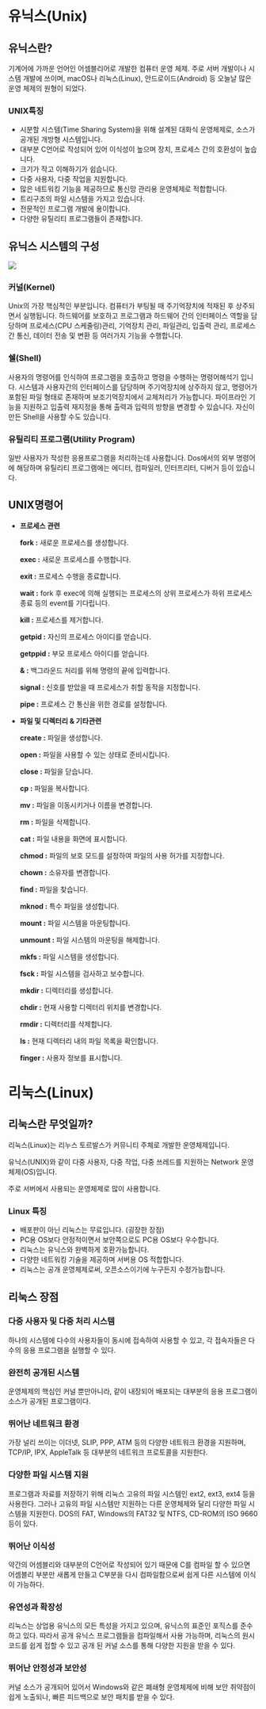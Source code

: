 # **유닉스(Unix)**

## 유닉스란?

기계어에 가까운 언어인 어셈블리어로 개발한 컴퓨터 운영 체제. 주로 서버 개발이나 시스템 개발에 쓰이며, macOS나 리눅스(Linux), 안드로이드(Android) 등 오늘날 많은 운영 체제의 원형이 되었다.

### UNIX특징

- 시분할 시스템(Time Sharing System)을 위해 설계된 대화식 운영체제로, 소스가 공개된 개방형 시스템입니다.
- 대부분 C언어로 작성되어 있어 이식성이 높으며 장치, 프로세스 간의 호환성이 높습니다.
- 크기가 작고 이해하기가 쉽습니다.
- 다중 사용자, 다중 작업을 지원합니다.
- 많은 네트워킹 기능을 제공하므로 통신망 관리용 운영체제로 적합합니다.
- 트리구조의 파일 시스템을 가지고 있습니다.
- 전문적인 프로그램 개발에 용이합니다.
- 다양한 유틸리티 프로그램들이 존재합니다.

## 유닉스 시스템의 구성

<img src="https://www.google.com/url?sa=i&url=https%3A%2F%2Fcoding-factory.tistory.com%2F315&psig=AOvVaw0Lot1JUIwtxXTFrCEJV4Ga&ust=1653397287707000&source=images&cd=vfe&ved=0CAwQjRxqFwoTCPCxs4LX9fcCFQAAAAAdAAAAABAD">

### **커널(Kernel)**

Unix의 가장 핵심적인 부분입니다. 컴퓨터가 부팅될 때 주기억장치에 적재된 후 상주되면서 실행됩니다. 하드웨어를 보호하고 프로그램과 하드웨어 간의 인터페이스 역할을 담당하며 프로세스(CPU 스케줄링)관리, 기억장치 관리, 파일관리, 입출력 관리, 프로세스간 통신, 데이터 전송 및 변환 등 여러가지 기능을 수행합니다.

### **쉘(Shell)**

사용자의 명령어를 인식하여 프로그램을 호출하고 명령을 수행하는 명령어해석기 입니다. 시스템과 사용자간의 인터페이스를 담당하며 주기억장치에 상주하지 않고, 명령어가 포함된 파일 형태로 존재하며 보조기억장치에서 교체처리가 가능합니다. 파이프라인 기능을 지원하고 입출력 재지정을 통해 출력과 입력의 방향을 변경할 수 있습니다. 자신이 만든 Shell을 사용할 수도 있습니다.

### **유틸리티 프로그램(Utility Program)**

일반 사용자가 작성한 응용프로그램을 처리하는데 사용합니다. Dos에서의 외부 명령어에 해당하며 유틸리티 프로그램에는 에디터, 컴파일러, 인터프리터, 디버거 등이 있습니다.

## UNIX명령어

- **프로세스 관련**
    
    **fork :** 새로운 프로세스를 생성합니다.
    
    **exec :** 새로운 프로세스를 수행합니다.
    
    **exit :** 프로세스 수행을 종료합니다.
    
    **wait :** fork 후 exec에 의해 실행되는 프로세스의 상위 프로세스가 하위 프로세스 종료 등의 event를 기다립니다.
    
    **kill :** 프로세스를 제거합니다.
    
    **getpid :** 자신의 프로세스 아이디를 얻습니다.
    
    **getppid :** 부모 프로세스 아이디를 얻습니다.
    
    **& :** 백그라운드 처리를 위해 명령의 끝에 입력합니다.
    
    **signal :** 신호를 받았을 때 프로세스가 취할 동작을 지정합니다.
    
    **pipe :** 프로세스 간 통신을 위한 경로를 설정합니다.
    
- **파일 및 디렉터리 & 기타관련**
    
    **create :** 파일을 생성합니다.
    
    **open :** 파일을 사용할 수 있는 상태로 준비시킵니다.
    
    **close :** 파일을 닫습니다.
    
    **cp :** 파일을 복사합니다.
    
    **mv :** 파일을 이동시키거나 이름을 변경합니다.
    
    **rm :** 파일을 삭제합니다.
    
    **cat :** 파일 내용을 화면에 표시합니다.
    
    **chmod :** 파일의 보호 모드를 설정하여 파일의 사용 허가를 지정합니다.
    
    **chown :** 소유자를 변경합니다.
    
    **find :** 파일을 찾습니다.
    
    **mknod :** 특수 파일을 생성합니다.
    
    **mount :** 파일 시스템을 마운팅합니다.
    
    **unmount :** 파일 시스템의 마운팅을 해제합니다.
    
    **mkfs :** 파일 시스템을 생성합니다.
    
    **fsck :** 파일 시스템을 검사하고 보수합니다.
    
    **mkdir :** 디렉터리를 생성합니다.
    
    **chdir :** 현재 사용할 디렉터리 위치를 변경합니다.
    
    **rmdir :** 디렉터리를 삭제합니다.
    
    **ls :** 현재 디렉터리 내의 파일 목록을 확인합니다.
    
    **finger :** 사용자 정보를 표시합니다.
    

# 리눅스(Linux)

## **리눅스란 무엇일까?**

리눅스(Linux)는 리누스 토르발스가 커뮤니티 주체로 개발한 운영체제입니다.

유닉스(UNIX)와 같이 다중 사용자, 다중 작업, 다중 쓰레드를 지원하는 Network 운영 체제(OS)입니다.

주로 서버에서 사용되는 운영체제로 많이 사용합니다.

### Linux **특징**

- 배포판이 아닌 리눅스는 무료입니다. (굉장한 장점)
- PC용 OS보다 안정적이면서 보안쪽으로도 PC용 OS보다 우수합니다.
- 리눅스는 유닉스와 완벽하게 호환가능합니다.
- 다양한 네트워킹 기술을 제공하며 서버용 OS 적합합니다.
- 리눅스는 공개 운영체제로써, 오픈소스이기에 누구든지 수정가능합니다.

## 리눅스 장점

### 다중 사용자 및 다중 처리 시스템

하나의 시스템에 다수의 사용자들이 동시에 접속하여 사용할 수 있고, 각 접속자들은 다수의 응용 프로그램을 실행할 수 있다.

### 완전히 공개된 시스템

운영체제의 핵심인 커널 뿐만아니라, 같이 내장되어 배포되는 대부분의 응용 프로그램이 소스가 공개된 프로그램이다.

### 뛰어난 네트워크 환경

가장 널리 쓰이는 이더넷, SLIP, PPP, ATM 등의 다양한 네트워크 환경을 지원하며, TCP/IP, IPX, AppleTalk 등 대부분의 네트워크 프로토콜을 지원한다.

### 다양한 파일 시스템 지원

프로그램과 자료를 저장하기 위해 리눅스 고유의 파일 시스템인 ext2, ext3, ext4 등을 사용한다. 그러나 고유의 파일 시스템만 지원하는 다른 운영체제와 달리 다양한 파일 시스템을 지원한다. DOS의 FAT, Windows의 FAT32 및 NTFS, CD-ROM의 ISO 9660 등이 있다.   

### 뛰어난 이식성

약간의 어셈블리와 대부분의 C언어로 작성되어 있기 때문에 C를 컴파일 할 수 있으면 어셈블리 부분만 새롭게 만들고 C부분을 다시 컴파일함으로써 쉽게 다른 시스템에 이식이 가능하다.

### 유연성과 확장성

리눅스는 상업용 유닉스의 모든 특성을 가지고 있으며, 유닉스의 표준인 포직스를 준수하고 있다. 따라서 공개 유닉스 프로그램들을 컴파일해서 사용 가능하며, 리눅스의 원시코드를 쉽게 접할 수 있고 공개 된 커널 소스를 통해 다양한 지원을 받을 수 있다.

### 뛰어난 안정성과 보안성

커널 소스가 공개되어 있어서 Windows와 같은 폐쇄형 운영체제에 비해 보안 취약점이 쉽게 노출되나, 빠른 피드백으로 보안 패치를 받을 수 있다.